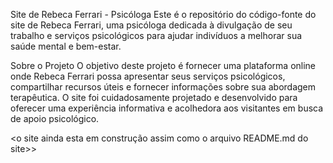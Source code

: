 Site de Rebeca Ferrari - Psicóloga
Este é o repositório do código-fonte do site de Rebeca Ferrari, uma psicóloga dedicada à divulgação de seu trabalho e serviços psicológicos para ajudar indivíduos a melhorar sua saúde mental e bem-estar.

Sobre o Projeto
O objetivo deste projeto é fornecer uma plataforma online onde Rebeca Ferrari possa apresentar seus serviços psicológicos, compartilhar recursos úteis e fornecer informações sobre sua abordagem terapêutica. O site foi cuidadosamente projetado e desenvolvido para oferecer uma experiência informativa e acolhedora aos visitantes em busca de apoio psicológico.

<o site ainda esta em construção assim como o arquivo README.md do site>>
